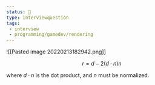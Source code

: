 ```yaml
---
status: 🌱
type: interviewquestion
tags:
 - interview 
 - programming/gamedev/rendering 
---
```




![[Pasted image 20220213182942.png]]

$$r = d - 2 (d \cdot n) n$$

where $d \cdot n$ is the dot product, and $n$ must be normalized.


